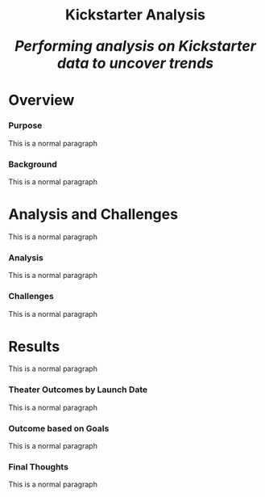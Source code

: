<h1 Align="Center">
  
  Kickstarter Analysis
  
  <i>Performing analysis on Kickstarter data to uncover trends</i>
  
    

  # Overview
  
  ### Purpose
  
  <p>This is a normal paragraph</p>

  ### Background
  
  <p>This is a normal paragraph</p>
  
  # Analysis and Challenges
  
  <p>This is a normal paragraph</p>
  
  ### Analysis
  
  <p>This is a normal paragraph</p>
  
  ### Challenges
 
  <p>This is a normal paragraph</p>

  # Results
  
  <p>This is a normal paragraph</p>
  
  ### Theater Outcomes by Launch Date
  
  <p>This is a normal paragraph</p> 
  
  ### Outcome based on Goals
  
  <p>This is a normal paragraph</p>
  
  ### Final Thoughts
  
  <p>This is a normal paragraph</p>
